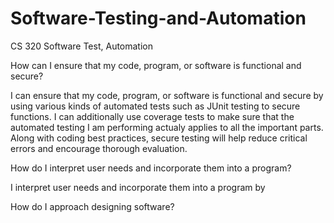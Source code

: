 # Software-Testing-and-Automation
CS 320 Software Test, Automation

How can I ensure that my code, program, or software is functional and secure?

I can ensure that my code, program, or software is functional and secure by using various kinds of automated tests such as JUnit testing to secure functions. I can additionally use coverage tests to make sure that the automated testing I am performing actualy applies to all the important parts. Along with coding best practices, secure testing will help reduce critical errors and encourage thorough evaluation.

How do I interpret user needs and incorporate them into a program?

I interpret user needs and incorporate them into a program by 

How do I approach designing software?
